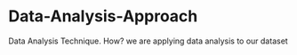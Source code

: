 # Data-Analysis-Approach
Data Analysis Technique. How? we are applying data analysis to our dataset
